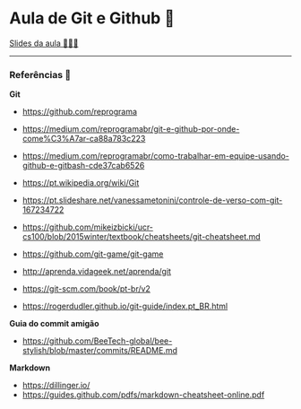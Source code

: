 # Aula de Git e Github 💜

<a href="https://docs.google.com/presentation/d/1AJ8SDVMLadDap6Un_Gc-9Zh2BQewPltZg1Mh_v2crqM/edit?usp=sharing" target="_blank">
  Slides da aula 👩🏻‍🏫
</a>

---

### Referências 🔗

**Git**

- https://github.com/reprograma
- https://medium.com/reprogramabr/git-e-github-por-onde-come%C3%A7ar-ca88a783c223
- https://medium.com/reprogramabr/como-trabalhar-em-equipe-usando-github-e-gitbash-cde37cab6526

- https://pt.wikipedia.org/wiki/Git
- https://pt.slideshare.net/vanessametonini/controle-de-verso-com-git-167234722
- https://github.com/mikeizbicki/ucr-cs100/blob/2015winter/textbook/cheatsheets/git-cheatsheet.md
- https://github.com/git-game/git-game
- http://aprenda.vidageek.net/aprenda/git
- https://git-scm.com/book/pt-br/v2
- https://rogerdudler.github.io/git-guide/index.pt_BR.html

**Guia do commit amigão**

- https://github.com/BeeTech-global/bee-stylish/blob/master/commits/README.md

**Markdown**

- https://dillinger.io/
- https://guides.github.com/pdfs/markdown-cheatsheet-online.pdf
